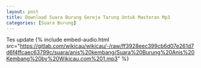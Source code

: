 ```yaml
---
layout: post
title: Download Suara Burung Gereja Tarung Untuk Masteran Mp3
categories: [Suara Burung]
---
```


Tes update
{% include embed-audio.html src="https://gitlab.com/wikicau/wikicau/-/raw/ff3928eec399cb6d07e261d7d6f4ffcaec63799c/suara/anis%20kembang/Suara%20Burung%20Anis%20Kembang%20by%20Wikicau.com%201.mp3" %}